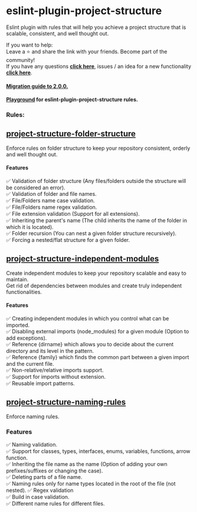 # eslint-plugin-project-structure

Eslint plugin with rules that will help you achieve a project structure that is scalable, consistent, and well thought out.

If you want to help:<br>
Leave a ⭐ and share the link with your friends. Become part of the community!<br>
If you have any questions **[click here](https://github.com/Igorkowalski94/eslint-plugin-project-structure/discussions)**, issues / an idea for a new functionality **[click here](https://github.com/Igorkowalski94/eslint-plugin-project-structure/issues/new/choose)**.

#### [**Migration guide to 2.0.0.**](https://github.com/Igorkowalski94/eslint-plugin-project-structure/blob/main/documentation/migration-to-2.0.0.md)

#### [**Playground**](https://github.com/Igorkowalski94/eslint-plugin-project-structure-playground) for eslint-plugin-project-structure rules.

### Rules:

## **[project-structure-folder-structure](https://github.com/Igorkowalski94/eslint-plugin-project-structure/blob/main/documentation/project-structure-folder-structure.md)**

Enforce rules on folder structure to keep your repository consistent, orderly and well thought out.

#### Features

✅ Validation of folder structure (Any files/folders outside the structure will be considered an error).<br>
✅ Validation of folder and file names.<br>
✅ File/Folders name case validation.<br>
✅ File/Folders name regex validation.<br>
✅ File extension validation (Support for all extensions).<br>
✅ Inheriting the parent's name (The child inherits the name of the folder in which it is located).<br>
✅ Folder recursion (You can nest a given folder structure recursively).<br>
✅ Forcing a nested/flat structure for a given folder.

## **[project-structure-independent-modules](https://github.com/Igorkowalski94/eslint-plugin-project-structure/blob/main/documentation/project-structure-independent-modules.md)**

Create independent modules to keep your repository scalable and easy to maintain.<br>
Get rid of dependencies between modules and create truly independent functionalities.

#### Features

✅ Creating independent modules in which you control what can be imported.<br>
✅ Disabling external imports (node_modules) for a given module (Option to add exceptions). <br>
✅ Reference {dirname} which allows you to decide about the current directory and its level in the pattern.<br>
✅ Reference {family} which finds the common part between a given import and the current file.<br>
✅ Non-relative/relative imports support. <br>
✅ Support for imports without extension. <br>
✅ Reusable import patterns. <br>

## **[project-structure-naming-rules](https://github.com/Igorkowalski94/eslint-plugin-project-structure/blob/main/documentation/project-structure-naming-rules.md)**

Enforce naming rules.

### Features

✅ Naming validation. <br>
✅ Support for classes, types, interfaces, enums, variables, functions, arrow function.<br>
✅ Inheriting the file name as the name (Option of adding your own prefixes/suffixes or changing the case).<br>
✅ Deleting parts of a file name. <br>
✅ Naming rules only for name types located in the root of the file (not nested).
✅ Regex validation<br>
✅ Build in case validation.<br>
✅ Different name rules for different files.<br>
